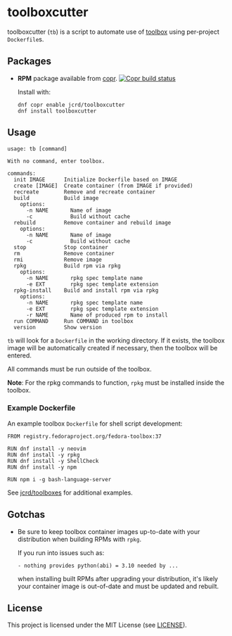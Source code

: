 # toolboxcutter

toolboxcutter (`tb`) is a script to automate use of
[toolbox](https://github.com/containers/toolbox) using per-project
`Dockerfile`s.

## Packages

* **RPM** package available from [copr][1]. [![Copr build status](https://copr.fedorainfracloud.org/coprs/jcrd/toolboxcutter/package/toolboxcutter/status_image/last_build.png)](https://copr.fedorainfracloud.org/coprs/jcrd/toolboxcutter/package/toolboxcutter/)

  Install with:
  ```
  dnf copr enable jcrd/toolboxcutter
  dnf install toolboxcutter
  ```

## Usage

```
usage: tb [command]

With no command, enter toolbox.

commands:
  init IMAGE      Initialize Dockerfile based on IMAGE
  create [IMAGE]  Create container (from IMAGE if provided)
  recreate        Remove and recreate container
  build           Build image
    options:
      -n NAME       Name of image
      -c            Build without cache
  rebuild         Remove container and rebuild image
    options:
      -n NAME       Name of image
      -c            Build without cache
  stop            Stop container
  rm              Remove container
  rmi             Remove image
  rpkg            Build rpm via rpkg
    options:
      -n NAME       rpkg spec template name
      -e EXT        rpkg spec template extension
  rpkg-install    Build and install rpm via rpkg
    options:
      -n NAME       rpkg spec template name
      -e EXT        rpkg spec template extension
      -r NAME       Name of produced rpm to install
  run COMMAND     Run COMMAND in toolbox
  version         Show version
```

`tb` will look for a `Dockerfile` in the working directory. If it exists, the
toolbox image will be automatically created if necessary, then the toolbox
will be entered.

All commands must be run outside of the toolbox.

**Note**: For the rpkg commands to function, `rpkg` must be installed inside the
toolbox.

### Example Dockerfile

An example toolbox `Dockerfile` for shell script development:
```
FROM registry.fedoraproject.org/fedora-toolbox:37

RUN dnf install -y neovim
RUN dnf install -y rpkg
RUN dnf install -y ShellCheck
RUN dnf install -y npm

RUN npm i -g bash-language-server
```

See [jcrd/toolboxes](https://github.com/jcrd/toolboxes) for additional examples.

## Gotchas

- Be sure to keep toolbox container images up-to-date with your distribution when
  building RPMs with `rpkg`.

  If you run into issues such as:

  `- nothing provides python(abi) = 3.10 needed by ...`

  when installing built RPMs after upgrading your distribution, it's likely your
  container image is out-of-date and must be updated and rebuilt.

## License

This project is licensed under the MIT License (see [LICENSE](LICENSE)).

[1]: https://copr.fedorainfracloud.org/coprs/jcrd/toolboxcutter/

